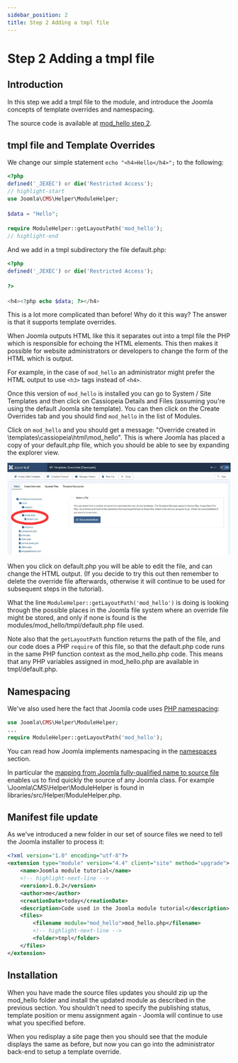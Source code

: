 ```yaml
---
sidebar_position: 2
title: Step 2 Adding a tmpl file
---
```


Step 2 Adding a tmpl file
=========================

## Introduction

In this step we add a tmpl file to the module, and introduce the Joomla concepts of template overrides and namespacing. 

The source code is available at [mod_hello step 2](https://github.com/joomla/manual-examples/tree/main/module-tutorial/step2_tmpl_file).

## tmpl file and Template Overrides

We change our simple statement `echo "<h4>Hello</h4>";` to the following:

```php title="mod_hello/mod_hello.php"
<?php
defined('_JEXEC') or die('Restricted Access');
// highlight-start
use Joomla\CMS\Helper\ModuleHelper;

$data = "Hello";

require ModuleHelper::getLayoutPath('mod_hello');
// highlight-end
```

And we add in a tmpl subdirectory the file default.php:

```php title="mod_hello/tmpl/default.php"
<?php
defined('_JEXEC') or die('Restricted Access');

?>

<h4><?php echo $data; ?></h4>
```

This is a lot more complicated than before! Why do it this way? The answer is that it supports template overrides.

When Joomla outputs HTML like this it separates out into a tmpl file the PHP which is responsible for echoing the HTML elements. 
This then makes it possible for website administrators or developers to change the form of the HTML which is output.

For example, in the case of `mod_hello` an administrator might prefer the HTML output to use `<h3>` tags instead of `<h4>`.

Once this version of `mod_hello` is installed you can go to System / Site Templates and then click on Cassiopeia Details and Files (assuming you're using the default Joomla site template). You can then click on the Create Overrides tab and you should find `mod_hello` in the list of Modules.

Click on `mod_hello` and you should get a message: "Override created in \templates\cassiopeia\html\mod_hello". This is where Joomla has placed a copy of your default.php file, which you should be able to see by expanding the explorer view.

![mod_hello template override](./_assets/template-override-mod-hello.jpg "mod_hello template override")

When you click on default.php you will be able to edit the file, and can change the HTML output. (If you decide to try this out then remember to delete the override file afterwards, otherwise it will continue to be used for subsequent steps in the tutorial).

What the line `ModuleHelper::getLayoutPath('mod_hello')` is doing is looking through the possible places in the Joomla file system where an override file might be stored, and only if none is found is the modules/mod_hello/tmpl/default.php file used.

Note also that the `getLayoutPath` function returns the path of the file, and our code does a PHP `require` of this file, so that the default.php code runs in the same PHP function context as the mod_hello.php code. 
This means that any PHP variables assigned in mod_hello.php are available in tmpl/default.php. 

## Namespacing

We've also used here the fact that Joomla code uses [PHP namespacing](https://www.php.net/manual/en/language.namespaces.php): 

```php title="mod_hello/mod_hello.php"
use Joomla\CMS\Helper\ModuleHelper;
...
require ModuleHelper::getLayoutPath('mod_hello');
```

You can read how Joomla implements namespacing in the [namespaces](../../../general-concepts/namespaces/index.md) section. 

In particular the [mapping from Joomla fully-qualified name to source file](../../../general-concepts/namespaces/joomla-namespace-prefixes.md) enables us to find quickly the source of any Joomla class. 
For example \Joomla\CMS\Helper\ModuleHelper is found in libraries/src/Helper/ModuleHelper.php. 

## Manifest file update

As we've introduced a new folder in our set of source files we need to tell the Joomla installer to process it:

```xml title="mod_hello/mod_hello.xml"
<?xml version="1.0" encoding="utf-8"?>
<extension type="module" version="4.4" client="site" method="upgrade">
    <name>Joomla module tutorial</name>
    <!-- highlight-next-line -->
    <version>1.0.2</version>
    <author>me</author>
    <creationDate>today</creationDate>
    <description>Code used in the Joomla module tutorial</description>
    <files>
        <filename module="mod_hello">mod_hello.php</filename>
        <!-- highlight-next-line -->
        <folder>tmpl</folder>
    </files>
</extension>
```

## Installation

When you have made the source files updates you should zip up the mod_hello folder and install the updated module as described in the previous section.
You shouldn't need to specify the publishing status, template position or menu assignment again - Joomla will continue to use what you specified before.

When you redisplay a site page then you should see that the module displays the same as before, but now you can go into the administrator back-end to setup a template override.
